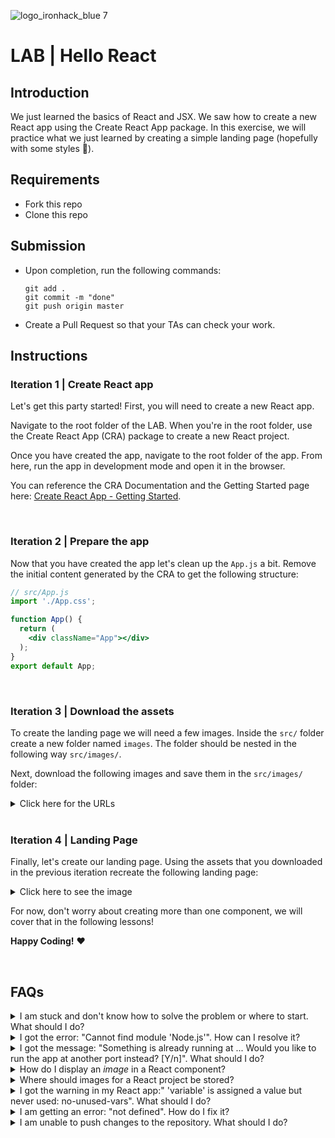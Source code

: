 ![logo_ironhack_blue 7](https://user-images.githubusercontent.com/23629340/40541063-a07a0a8a-601a-11e8-91b5-2f13e4e6b441.png)

# LAB | Hello React

## Introduction

We just learned the basics of React and JSX. We saw how to create a new React app using the Create React App package. In this exercise, we will practice what we just learned by creating a simple landing page (hopefully with some styles :blossom:).

<!--  ![](https://s3-eu-west-1.amazonaws.com/ih-materials/uploads/upload_3e87cc1f09c32a09911a65d94c1bd4f0.png) -->

## Requirements

- Fork this repo
- Clone this repo

## Submission

- Upon completion, run the following commands:

  ```
  git add .
  git commit -m "done"
  git push origin master
  ```

- Create a Pull Request so that your TAs can check your work.

## Instructions

### Iteration 1 | Create React app

Let's get this party started! First, you will need to create a new React app.

Navigate to the root folder of the LAB. When you're in the root folder, use the Create React App (CRA) package to create a new React project. 

Once you have created the app, navigate to the root folder of the app. From here, run the app in development mode and open it in the browser.



You can reference the CRA Documentation and the Getting Started page here: [Create React App - Getting Started](https://create-react-app.dev/docs/getting-started).

<br>

### Iteration 2 | Prepare the app

Now that you have created the app let's clean up the `App.js` a bit. Remove the initial content generated by the CRA to get the following structure:

```jsx
// src/App.js
import './App.css';

function App() {
  return (
    <div className="App"></div>
  );
}
export default App;
```

<br>

### Iteration 3 | Download the assets

To create the landing page we will need a few images. Inside the `src/` folder create a new folder named `images`. The folder should be nested in the following way `src/images/`. 

Next, download the following images and save them in the `src/images/` folder:

<details>
  <summary>Click here for the URLs</summary>

  <hr>

<img width="50" src="https://education-team-2020.s3.eu-west-1.amazonaws.com/web-dev/labs/landing-page/ironhack-logo-xs-dark.png">

```http
https://education-team-2020.s3.eu-west-1.amazonaws.com/web-dev/labs/landing-page/ironhack-logo-xs.png
```

<br>

<img width="50" src="https://education-team-2020.s3.eu-west-1.amazonaws.com/web-dev/labs/landing-page/menu-top-xs-dark.png">

```http
https://education-team-2020.s3.eu-west-1.amazonaws.com/web-dev/labs/landing-page/menu-top-xs.png
```

<br>

<img width="100" src="https://education-team-2020.s3.eu-west-1.amazonaws.com/web-dev/labs/landing-page/icon1.png">

```http
https://education-team-2020.s3.eu-west-1.amazonaws.com/web-dev/labs/landing-page/icon1.png
```

<br>

<img width="100" src="https://education-team-2020.s3.eu-west-1.amazonaws.com/web-dev/labs/landing-page/icon2.png">

```http
https://education-team-2020.s3.eu-west-1.amazonaws.com/web-dev/labs/landing-page/icon2.png
```

<br>

<img width="100" src="https://education-team-2020.s3.eu-west-1.amazonaws.com/web-dev/labs/landing-page/icon3.png">

```http
https://education-team-2020.s3.eu-west-1.amazonaws.com/web-dev/labs/landing-page/icon3.png
```

<br>

<img width="100" src="https://education-team-2020.s3.eu-west-1.amazonaws.com/web-dev/labs/landing-page/icon4.png">

```http
https://education-team-2020.s3.eu-west-1.amazonaws.com/web-dev/labs/landing-page/icon4.png
```

<hr>

</details>

<br>

### Iteration 4 | Landing Page

Finally, let's create our landing page. Using the assets that you downloaded in the previous iteration recreate the following landing page:

<!-- ![home](https://user-images.githubusercontent.com/23629340/43718926-863a3c7a-998c-11e8-803b-7c9bc87425bb.png) -->

<details>
  <summary>Click here to see the image</summary>

  <hr>

![](https://s3-eu-west-1.amazonaws.com/ih-materials/uploads/upload_2c5c24ee05aa5fa68a76eee564ad44ee.png)

</details>

For now, don't worry about creating more than one component, we will cover that in the following lessons!

**Happy Coding!** :heart:

<br>

## FAQs


<details>
  <summary>I am stuck and don't know how to solve the problem or where to start. What should I do?</summary>

  <br>

  If you are stuck in your code and don't know how to solve the problem or where to start, you should take a step back and try to form a clear question about the specific issue you are facing. This will help you narrow down the problem and come up with potential solutions.

  For example, is it a concept that you don't understand, or are you receiving an error message that you don't know how to fix? It is usually helpful to try to state the problem as clearly as possible, including any error messages you are receiving. This can help you communicate the issue to others and potentially get help from classmates or online resources. 

  Once you have a clear understanding of the problem, you will be able to start working toward the solution.

  <br>

  [Back to top](#faqs)

</details>

<details>
  <summary>I got the error: "Cannot find module 'Node.js'". How can I resolve it?</summary>

  The error "Cannot find module" in a Node.js application means that the module you are trying to import or use does not exist in your project or cannot be found by Node.js.

  There are a few things you can try to resolve the issue:

  1. **Dependencies are not installed**: Make sure that all dependencies are installed.
   
   To do this, run the command `npm install` in the root folder of your project.

   This will install all of the dependencies listed in the project's `package.json` file, and ensure that all of the modules that your Node'js application requires are available.

  2. **Module is not installed**: Make sure that the *package* you are trying to use is listed in the project's `package.json` and that it is installed.

   To do this, run the command `npm install <package_name>`, replacing the `<package_name>` with the name of the package.

   This will add the package to the list of dependencies in the `package.json` file, and install it in the project.

  3. **Module is not imported:** Make sure that you've imported the module/package correctly and that the `import` statement is spelled correctly and available in the correct place in your code.

  4. **Wrong file path:** If you are importing another file as a module, make sure that the file you are trying to *import* is located in the correct folder and that you are using the correct file path.

  5. **Wrong module/package name:** Check the spelling of the package name you are trying to import.

  <br>

  [Back to top](#faqs)

</details>

<details>
  <summary>I got the message: "Something is already running at ... Would you like to run the app at another port instead? [Y/n]". What should I do?</summary>

  This message means that another process is already using the specified port. This could be another instance of your React app, or it could be another application that is using that port.

  To resolve this, you can change the port your React app is running on by typing Y when prompted. This will kill the process and automatically start the server on another port.

  Another approach is to manually terminate the process using the port in question and then try running the app again.

  <br>

  [Back to top](#faqs)

</details>

<details>
  <summary>How do I display an <em>image</em> in a React component?</summary>

  To display an image in a React component, you should first `import` the image in the component and then render it. Here is an example of how to do this:

  ```jsx
  import example from "./example.png"; // Import the image file

  function App() {
    return (
      <img src={example} alt="example" /> // Display the image
    )
  }

  export default App;
  ```

  In the above example, the `example` variable is assigned the value of the imported image file. The image is then displayed using the `<img>` element, with the `src` attribute set to the `example` variable.

  <br>

  [Back to top](#faqs)

</details>

<details>
  <summary>Where should images for a React project be stored?</summary>

  The images for your React project should be stored inside the `src/` folder. To keep things organized you should create a separate `assets/` or `images/` directory inside of the `src/` folder.

  <br>

  [Back to top](#faqs)

</details>

<details>
  <summary>I got the warning in my React app:" 'variable' is assigned a value but never used: no-unused-vars". What should I do?</summary>

  This warning is a linting error thrown by a linting tool in your React project, and it is warning you that the variable is created, but that it is never being used in your code.

  To resolve this issue, you can either use the variable in your code, or you can simply remove the variable if you don't need it.

  <br>

  [Back to top](#faqs)

</details>

<details>
  <summary>I am getting an error: "not defined". How do I fix it?</summary>

  <br>

  The "ReferenceError: variable is not defined" error in JavaScript occurs when you try to access a variable or a function that has not been defined yet or is out of scope. 

  To fix the issue, check that you have defined the variable or function that you are trying to use and double-check the spelling to make sure you are using the correct name.

  In case the variable or a function is defined in another file, make sure that the file has been imported or loaded correctly.

  <br>

  [Back to top](#faqs)

</details>

<details>
  <summary>I am unable to push changes to the repository. What should I do?</summary>

  <br>

  There are a couple of possible reasons why you may be unable to *push* changes to a Git repository:

  1. **You have not committed your changes:** Before you can push your changes to the repository, you need to commit them using the `git commit` command. Make sure you have committed your changes and try pushing again. To do this, run the following terminal commands from the project folder:

   ```bash
   git add .
   git commit -m "Your commit message"
   git push
   ```

   2. **You do not have permission to push to the repository:** If you have cloned the repository directly from the main Ironhack repository without making a *Fork* first, you do not have write access to the repository.
   To check which remote repository you have cloned, run the following terminal command from the project folder:

   ```bash
   git remote -v
   ```

  If the link shown is the same as the main Ironhack repository, you will need to fork the repository to your GitHub account first, and then clone your fork to your local machine to be able to push the changes.

  Note: You may want to make a copy of the code you have locally, to avoid losing it in the process.

  <br>

  [Back to top](#faqs)

</details>